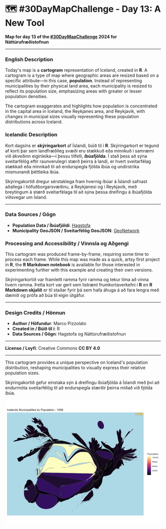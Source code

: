 # 🗺️ #30DayMapChallenge - Day 13: A New Tool

**Map for day 13 of the [#30DayMapChallenge](https://30daymapchallenge.com/) 2024 for Náttúrufræðistofnun**

---

### English Description
Today's map is a **cartogram** representation of Iceland, created in **R**. A cartogram is a type of map where geographic areas are resized based on a specific attribute—in this case, **population**. Instead of representing municipalities by their physical land area, each municipality is resized to reflect its population size, emphasizing areas with greater or lesser population densities.

The cartogram exaggerates and highlights how population is concentrated in the capital area in Iceland, the Reykjanes area, and Reykjavik, with changes in municipal sizes visually representing these population distributions across Iceland.

### Icelandic Description
Kort dagsins er **skýringarkort** af Íslandi, búið til í **R**. Skýringarkort er tegund af korti þar sem landfræðileg svæði eru stækkuð eða minnkuð í samræmi við ákveðinn eiginleika—í þessu tilfelli, **íbúafjölda**. Í stað þess að sýna sveitarfélög eftir raunverulegri stærð þeirra á landi, er hvert sveitarfélag stækkað eða minnkað til að endurspegla fjölda íbúa og undirstrika mismunandi þéttleika íbúa.

Skýringakortið dregur sérstaklega fram hvernig íbúar á Íslandi safnast aðallega í höfuðborgarsvæðinu, á Reykjanesi og í Reykjavík, með breytingum á stærð sveitarfélaga til að sýna þessa dreifingu á íbúafjölda víðsvegar um Ísland.

---

### Data Sources / Gögn
- **Population Data / Íbúafjöldi**: [Hagstofa](https://px.hagstofa.is/pxis/pxweb/is/Ibuar/Ibuar__mannfjoldi__2_byggdir__sveitarfelog/MAN02005.px)
- **Municipality GeoJSON / Sveitarfélög GeoJSON**: [GeoNetwork](https://gatt.natt.is/geonetwork/srv/ice/catalog.search#/metadata/A1919501-BA1F-4AEE-ABB8-00A3217258AA)

### Processing and Accessibility / Vinnsla og Aðgengi
This cartogram was produced frame-by-frame, requiring some time to process each frame. While this map was made as a quick, artsy first project in **R**, the **R Markdown notebook** is available for those interested in experimenting further with this example and creating their own versions.

Skýringarkortið var framleitt ramma fyrir ramma og tekur tíma að vinna hvern ramma. Þetta kort var gert sem listrænt frumkortaverkefni í **R** en **R Markdown skjalið** er til staðar fyrir þá sem hafa áhuga á að fara lengra með dæmið og prófa að búa til eigin útgáfur.

---

### Design Credits / Hönnun
- **Author / Höfundur**: Marco Pizzolato
- **Created in / Búið til í**: R
- **Data Sources / Gögn**: Hagstofa og Náttúrufræðistofnun

---

**License / Leyfi**: Creative Commons **CC BY 4.0**

---

This cartogram provides a unique perspective on Iceland's population distribution, reshaping municipalities to visually express their relative population sizes.

Skýringakortið gefur einstaka sýn á dreifingu íbúafjölda á Íslandi með því að endurmóta sveitarfélög til að endurspegla stærðir þeirra miðað við fjölda íbúa.

![Day 13 - A New Tool](Day13-ANewTool.gif)
